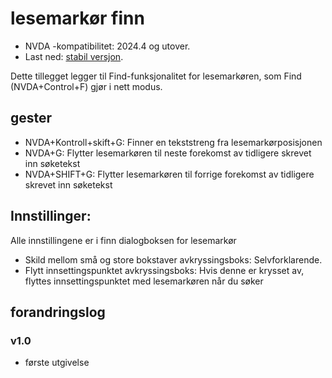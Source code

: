# lesemarkør finn

* NVDA -kompatibilitet: 2024.4 og utover.
* Last ned: [stabil versjon](https://github.com/emil-18/reviewcursorfind/releases/download/v1.0/reviewcursorfind-1.0.nvda-addon).

Dette tillegget legger til Find-funksjonalitet for lesemarkøren, som Find (NVDA+Control+F) gjør i nett modus.

## gester

* NVDA+Kontroll+skift+G: Finner en tekststreng fra lesemarkørposisjonen
* NVDA+G: Flytter lesemarkøren til neste forekomst av tidligere skrevet inn søketekst
* NVDA+SHIFT+G: Flytter lesemarkøren til forrige forekomst av tidligere skrevet inn søketekst

## Innstillinger:

Alle innstillingene er i finn dialogboksen for lesemarkør

* Skild mellom små og store bokstaver avkryssingsboks: Selvforklarende.
* Flytt innsettingspunktet avkryssingsboks: Hvis denne er krysset av, flyttes innsettingspunktet med lesemarkøren når du søker

## forandringslog

### v1.0

* første utgivelse